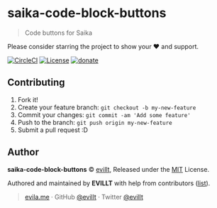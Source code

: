 # saika-code-block-buttons

> Code buttons for Saika

Please consider starring the project to show your ❤️ and support.

[![CircleCI](https://badgen.net/circleci/github/evillt/saika-code-block-buttons?icon=circleci)](https://circleci.com/gh/evillt/saika-code-block-buttons/tree/master)
[![License](https://badgen.net/npm/license/saika-code-block-buttons)](./LICENSE)
[![donate](https://badgen.net/badge/support%20me/donate/f2a)](https://donate.evila.me)

## Contributing

1. Fork it!
2. Create your feature branch: `git checkout -b my-new-feature`
3. Commit your changes: `git commit -am 'Add some feature'`
4. Push to the branch: `git push origin my-new-feature`
5. Submit a pull request :D

## Author

**saika-code-block-buttons** © [evillt](https://github.com/evillt), Released under the [MIT](./LICENSE) License.

Authored and maintained by **EVILLT** with help from contributors ([list](https://github.com/evillt/saika-code-block-buttons/contributors)).

> [evila.me](https://evila.me) · GitHub [@evillt](https://github.com/evillt) · Twitter [@evillt](https://twitter.com/evillt)
